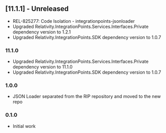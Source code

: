 ## [11.1.1] - Unreleased
- REL-825277: Code Isolation - integrationpoints-jsonloader
- Upgraded Relativity.IntegrationPoints.Services.Interfaces.Private dependency version to 1.2.1
- Upgraded Relativity.IntegrationPoints.SDK dependency version to 1.0.7


### 11.1.0

- Upgraded Relativity.IntegrationPoints.Services.Interfaces.Private dependency version to 11.1.0
- Upgraded Relativity.IntegrationPoints.SDK dependency version to 1.0.7

### 1.0.0

- JSON Loader separated from the RIP repository and moved to the new repo

### 0.1.0

- Initial work

